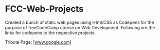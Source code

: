 # FCC-Web-Projects

Created a bunch of static web pages using Html/CSS as Codepens for the purpose of freeCodeCamp course on Web Development.
Following are the links for codepens to the respective projects.

Tribute Page: [www.google.com]
